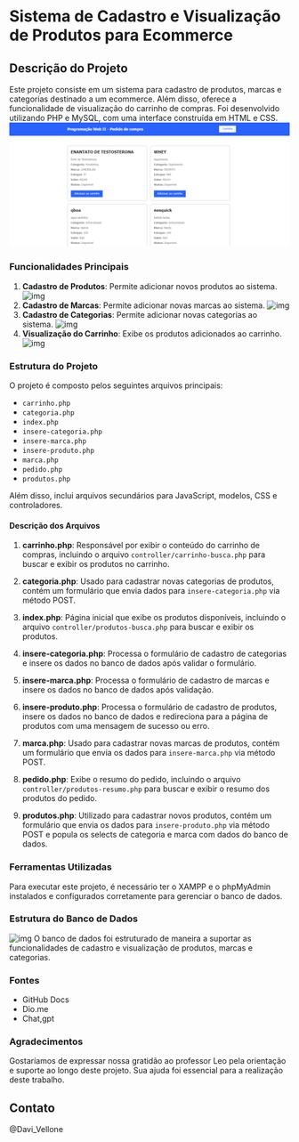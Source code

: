 # Sistema de Cadastro e Visualização de Produtos para Ecommerce

## Descrição do Projeto

Este projeto consiste em um sistema para cadastro de produtos, marcas e categorias destinado a um ecommerce. Além disso, oferece a funcionalidade de visualização do carrinho de compras. Foi desenvolvido utilizando PHP e MySQL, com uma interface construída em HTML e CSS.
![img](tela-inicial.png)

### Funcionalidades Principais

1. **Cadastro de Produtos**: Permite adicionar novos produtos ao sistema.
![img](img/cadastro-produtos.png)
2. **Cadastro de Marcas**: Permite adicionar novas marcas ao sistema.
![img](img/cadastro-marca.png)
3. **Cadastro de Categorias**: Permite adicionar novas categorias ao sistema.
![img](img/cadastro-categoria.png)
4. **Visualização do Carrinho**: Exibe os produtos adicionados ao carrinho.
![img](img/carrinho.png)

### Estrutura do Projeto

O projeto é composto pelos seguintes arquivos principais:

- `carrinho.php`
- `categoria.php`
- `index.php`
- `insere-categoria.php`
- `insere-marca.php`
- `insere-produto.php`
- `marca.php`
- `pedido.php`
- `produtos.php`

Além disso, inclui arquivos secundários para JavaScript, modelos, CSS e controladores.

#### Descrição dos Arquivos

1. **carrinho.php**: Responsável por exibir o conteúdo do carrinho de compras, incluindo o arquivo `controller/carrinho-busca.php` para buscar e exibir os produtos no carrinho.
   
2. **categoria.php**: Usado para cadastrar novas categorias de produtos, contém um formulário que envia dados para `insere-categoria.php` via método POST.

3. **index.php**: Página inicial que exibe os produtos disponíveis, incluindo o arquivo `controller/produtos-busca.php` para buscar e exibir os produtos.

4. **insere-categoria.php**: Processa o formulário de cadastro de categorias e insere os dados no banco de dados após validar o formulário.

5. **insere-marca.php**: Processa o formulário de cadastro de marcas e insere os dados no banco de dados após validação.

6. **insere-produto.php**: Processa o formulário de cadastro de produtos, insere os dados no banco de dados e redireciona para a página de produtos com uma mensagem de sucesso ou erro.

7. **marca.php**: Usado para cadastrar novas marcas de produtos, contém um formulário que envia os dados para `insere-marca.php` via método POST.

8. **pedido.php**: Exibe o resumo do pedido, incluindo o arquivo `controller/produtos-resumo.php` para buscar e exibir o resumo dos produtos do pedido.

9. **produtos.php**: Utilizado para cadastrar novos produtos, contém um formulário que envia os dados para `insere-produto.php` via método POST e popula os selects de categoria e marca com dados do banco de dados.

### Ferramentas Utilizadas

Para executar este projeto, é necessário ter o XAMPP e o phpMyAdmin instalados e configurados corretamente para gerenciar o banco de dados.

### Estrutura do Banco de Dados
![img](img/bdd.png)
O banco de dados foi estruturado de maneira a suportar as funcionalidades de cadastro e visualização de produtos, marcas e categorias.


### Fontes

- GitHub Docs
- Dio.me
- Chat,gpt
  
### Agradecimentos

Gostaríamos de expressar nossa gratidão ao professor Leo pela orientação e suporte ao longo deste projeto. Sua ajuda foi essencial para a realização deste trabalho.

## Contato
@Davi_Vellone
